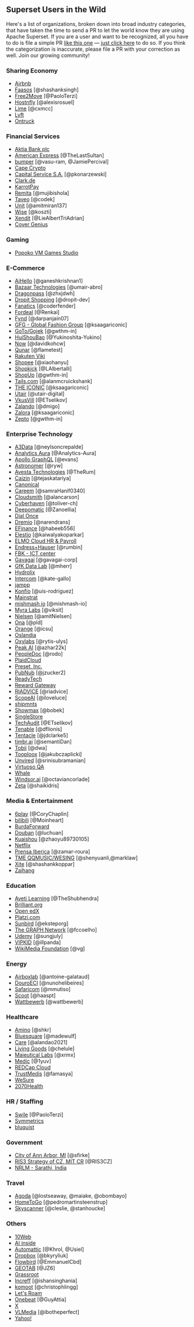 <!--
Licensed to the Apache Software Foundation (ASF) under one
or more contributor license agreements.  See the NOTICE file
distributed with this work for additional information
regarding copyright ownership.  The ASF licenses this file
to you under the Apache License, Version 2.0 (the
"License"); you may not use this file except in compliance
with the License.  You may obtain a copy of the License at

  http://www.apache.org/licenses/LICENSE-2.0

Unless required by applicable law or agreed to in writing,
software distributed under the License is distributed on an
"AS IS" BASIS, WITHOUT WARRANTIES OR CONDITIONS OF ANY
KIND, either express or implied.  See the License for the
specific language governing permissions and limitations
under the License.
-->

## Superset Users in the Wild

Here's a list of organizations, broken down into broad industry categories, that have taken the time to send a PR to let
the world know they are using Apache Superset. If you are a user and want to be recognized,
all you have to do is file a simple PR [like this one](https://github.com/apache/superset/pull/10122) — [just click here](https://github.com/apache/superset/edit/master/RESOURCES/INTHEWILD.md) to do so. If you think
the categorization is inaccurate, please file a PR with your correction as well.
Join our growing community!

### Sharing Economy

- [Airbnb](https://github.com/airbnb)
- [Faasos](https://faasos.com/) [@shashanksingh]
- [Free2Move](https://www.free2move.com/) [@PaoloTerzi]
- [Hostnfly](https://www.hostnfly.com/) [@alexisrosuel]
- [Lime](https://www.li.me/) [@cxmcc]
- [Lyft](https://www.lyft.com/)
- [Ontruck](https://www.ontruck.com/)

### Financial Services

- [Aktia Bank plc](https://www.aktia.com)
- [American Express](https://www.americanexpress.com) [@TheLastSultan]
- [bumper](https://www.bumper.co/) [@vasu-ram, @JamiePercival]
- [Cape Crypto](https://capecrypto.com)
- [Capital Service S.A.](https://capitalservice.pl) [@pkonarzewski]
- [Clark.de](https://clark.de/)
- [KarrotPay](https://www.daangnpay.com/)
- [Remita](https://remita.net) [@mujibishola]
- [Taveo](https://www.taveo.com) [@codek]
- [Unit](https://www.unit.co/about-us) [@amitmiran137]
- [Wise](https://wise.com) [@koszti]
- [Xendit](https://xendit.co/) [@LieAlbertTriAdrian]
- [Cover Genius](https://covergenius.com/)

### Gaming

- [Popoko VM Games Studio](https://popoko.live)

### E-Commerce

- [AiHello](https://www.aihello.com) [@ganeshkrishnan1]
- [Bazaar Technologies](https://www.bazaartech.com) [@umair-abro]
- [Dragonpass](https://www.dragonpass.com.cn/) [@zhxjdwh]
- [Dropit Shopping](https://www.dropit.shop/) [@dropit-dev]
- [Fanatics](https://www.fanatics.com/) [@coderfender]
- [Fordeal](https://www.fordeal.com) [@Renkai]
- [Fynd](https://www.fynd.com/) [@darpanjain07]
- [GFG - Global Fashion Group](https://global-fashion-group.com) [@ksaagariconic]
- [GoTo/Gojek](https://www.gojek.io/) [@gwthm-in]
- [HuiShouBao](https://www.huishoubao.com/) [@Yukinoshita-Yukino]
- [Now](https://www.now.vn/) [@davidkohcw]
- [Qunar](https://www.qunar.com/) [@flametest]
- [Rakuten Viki](https://www.viki.com)
- [Shopee](https://shopee.sg) [@xiaohanyu]
- [Shopkick](https://www.shopkick.com) [@LAlbertalli]
- [ShopUp](https://www.shopup.org/) [@gwthm-in]
- [Tails.com](https://tails.com/gb/) [@alanmcruickshank]
- [THE ICONIC](https://theiconic.com.au/) [@ksaagariconic]
- [Utair](https://www.utair.ru) [@utair-digital]
- [VkusVill](https://vkusvill.ru/) [@ETselikov]
- [Zalando](https://www.zalando.com) [@dmigo]
- [Zalora](https://www.zalora.com) [@ksaagariconic]
- [Zepto](https://www.zeptonow.com/) [@gwthm-in]

### Enterprise Technology

- [A3Data](https://a3data.com.br) [@neylsoncrepalde]
- [Analytics Aura](https://analyticsaura.com/) [@Analytics-Aura]
- [Apollo GraphQL](https://www.apollographql.com/) [@evans]
- [Astronomer](https://www.astronomer.io) [@ryw]
- [Avesta Technologies](https://avestatechnologies.com/) [@TheRum]
- [Caizin](https://caizin.com/) [@tejaskatariya]
- [Canonical](https://canonical.com)
- [Careem](https://www.careem.com/) [@samraHanif0340]
- [Cloudsmith](https://cloudsmith.io) [@alancarson]
- [Cyberhaven](https://www.cyberhaven.com/) [@toliver-ch]
- [Deepomatic](https://deepomatic.com/) [@Zanoellia]
- [Dial Once](https://www.dial-once.com/)
- [Dremio](https://dremio.com) [@narendrans]
- [EFinance](https://www.efinance.com.eg) [@habeeb556]
- [Elestio](https://elest.io/) [@kaiwalyakoparkar]
- [ELMO Cloud HR & Payroll](https://elmosoftware.com.au/)
- [Endress+Hauser](https://www.endress.com/) [@rumbin]
- [FBK - ICT center](https://ict.fbk.eu)
- [Gavagai](https://gavagai.io) [@gavagai-corp]
- [GfK Data Lab](https://www.gfk.com/home) [@mherr]
- [Hydrolix](https://www.hydrolix.io/)
- [Intercom](https://www.intercom.com/) [@kate-gallo]
- [jampp](https://jampp.com/)
- [Konfío](https://konfio.mx) [@uis-rodriguez]
- [Mainstrat](https://mainstrat.com/)
- [mishmash io](https://mishmash.io/) [@mishmash-io]
- [Myra Labs](https://www.myralabs.com/) [@viksit]
- [Nielsen](https://www.nielsen.com/) [@amitNielsen]
- [Ona](https://ona.io) [@pld]
- [Orange](https://www.orange.com) [@icsu]
- [Oslandia](https://oslandia.com)
- [Oxylabs](https://oxylabs.io/) [@rytis-ulys]
- [Peak AI](https://www.peak.ai/) [@azhar22k]
- [PeopleDoc](https://www.people-doc.com) [@rodo]
- [PlaidCloud](https://www.plaidcloud.com)
- [Preset, Inc.](https://preset.io)
- [PubNub](https://pubnub.com) [@jzucker2]
- [ReadyTech](https://www.readytech.io)
- [Reward Gateway](https://www.rewardgateway.com)
- [RIADVICE](https://riadvice.tn) [@riadvice]
- [ScopeAI](https://www.getscopeai.com) [@iloveluce]
- [shipmnts](https://shipmnts.com)
- [Showmax](https://showmax.com) [@bobek]
- [SingleStore](https://www.singlestore.com/)
- [TechAudit](https://www.techaudit.info) [@ETselikov]
- [Tenable](https://www.tenable.com) [@dflionis]
- [Tentacle](https://www.linkedin.com/company/tentacle-cmi/) [@jdclarke5]
- [timbr.ai](https://timbr.ai/) [@semantiDan]
- [Tobii](https://www.tobii.com/) [@dwa]
- [Tooploox](https://www.tooploox.com/) [@jakubczaplicki]
- [Unvired](https://unvired.com) [@srinisubramanian]
- [Virtuoso QA](https://www.virtuosoqa.com)
- [Whale](https://whale.im)
- [Windsor.ai](https://www.windsor.ai/) [@octaviancorlade]
- [Zeta](https://www.zeta.tech/) [@shaikidris]

### Media & Entertainment

- [6play](https://www.6play.fr) [@CoryChaplin]
- [bilibili](https://www.bilibili.com) [@Moinheart]
- [BurdaForward](https://www.burda-forward.de/en/)
- [Douban](https://www.douban.com/) [@luchuan]
- [Kuaishou](https://www.kuaishou.com/) [@zhaoyu89730105]
- [Netflix](https://www.netflix.com/)
- [Prensa Iberica](https://www.prensaiberica.es/) [@zamar-roura]
- [TME QQMUSIC/WESING](https://www.tencentmusic.com/) [@shenyuanli,@marklaw]
- [Xite](https://xite.com/) [@shashankkoppar]
- [Zaihang](https://www.zaih.com/)

### Education

- [Aveti Learning](https://avetilearning.com/) [@TheShubhendra]
- [Brilliant.org](https://brilliant.org/)
- [Open edX](https://openedx.org/)
- [Platzi.com](https://platzi.com/)
- [Sunbird](https://www.sunbird.org/) [@eksteporg]
- [The GRAPH Network](https://thegraphnetwork.org/) [@fccoelho]
- [Udemy](https://www.udemy.com/) [@sungjuly]
- [VIPKID](https://www.vipkid.com.cn/) [@illpanda]
- [WikiMedia Foundation](https://wikimediafoundation.org) [@vg]

### Energy

- [Airboxlab](https://foobot.io) [@antoine-galataud]
- [DouroECI](https://www.douroeci.com/) [@nunohelibeires]
- [Safaricom](https://www.safaricom.co.ke/) [@mmutiso]
- [Scoot](https://scoot.co/) [@haaspt]
- [Wattbewerb](https://wattbewerb.de/) [@wattbewerb]

### Healthcare

- [Amino](https://amino.com) [@shkr]
- [Bluesquare](https://www.bluesquarehub.com/) [@madewulf]
- [Care](https://www.getcare.io/) [@alandao2021]
- [Living Goods](https://www.livinggoods.org) [@chelule]
- [Maieutical Labs](https://maieuticallabs.it) [@xrmx]
- [Medic](https://medic.org) [@1yuv]
- [REDCap Cloud](https://www.redcapcloud.com/)
- [TrustMedis](https://trustmedis.com/) [@famasya]
- [WeSure](https://www.wesure.cn/)
- [2070Health](https://2070health.com/)

### HR / Staffing

- [Swile](https://www.swile.co/) [@PaoloTerzi]
- [Symmetrics](https://www.symmetrics.fyi)
- [bluquist](https://bluquist.com/)

### Government

- [City of Ann Arbor, MI](https://www.a2gov.org/) [@sfirke]
- [RIS3 Strategy of CZ, MIT CR](https://www.ris3.cz/) [@RIS3CZ]
- [NRLM - Sarathi, India](https://pib.gov.in/PressReleasePage.aspx?PRID=1999586)

### Travel

- [Agoda](https://www.agoda.com/) [@lostseaway, @maiake, @obombayo]
- [HomeToGo](https://hometogo.com/) [@pedromartinsteenstrup]
- [Skyscanner](https://www.skyscanner.net/) [@cleslie, @stanhoucke]

### Others

- [10Web](https://10web.io/)
- [AI inside](https://inside.ai/en/)
- [Automattic](https://automattic.com/) [@Khrol, @Usiel]
- [Dropbox](https://www.dropbox.com/) [@bkyryliuk]
- [Flowbird](https://flowbird.com) [@EmmanuelCbd]
- [GEOTAB](https://www.geotab.com) [@JZ6]
- [Grassroot](https://www.grassrootinstitute.org/)
- [Increff](https://www.increff.com/) [@ishansinghania]
- [komoot](https://www.komoot.com/) [@christophlingg]
- [Let's Roam](https://www.letsroam.com/)
- [Onebeat](https://1beat.com/) [@GuyAttia]
- [X](https://x.com/)
- [VLMedia](https://www.vlmedia.com.tr/) [@ibotheperfect]
- [Yahoo!](https://yahoo.com/)
